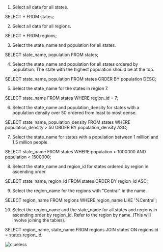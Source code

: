 
1. Select all data for all states.

SELECT * FROM states;

2. Select all data for all regions.

SELECT * FROM regions;

3. Select the state_name and population for all states.

SELECT state_name, population FROM states;

4. Select the state_name and population for all states ordered by population. The state with the highest population should be at the top.

SELECT state_name, population FROM states 
ORDER BY population DESC;

5. Select the state_name for the states in region 7.

SELECT state_name FROM states 
WHERE region_id = 7;

6. Select the state_name and population_density for states with a population density over 50 ordered from least to most dense.

SELECT state_name, population_density FROM states 
WHERE population_density > 50 
ORDER BY population_density ASC;

7. Select the state_name for states with a population between 1 million and 1.5 million people.

SELECT state_name FROM states 
WHERE population > 1000000 AND population < 1500000;

8. Select the state_name and region_id for states ordered by region in ascending order.

SELECT state_name, region_id FROM states 
ORDER BY region_id ASC;

9. Select the region_name for the regions with "Central" in the name.

SELECT region_name FROM regions 
WHERE region_name LIKE '%Central';

10. Select the region_name and the state_name for all states and regions in ascending order by region_id. Refer to the region by name. (This will involve joining the tables).

SELECT region_name, state_name FROM regions
JOIN states ON
regions.id = states.region_id;


![clueless](/database-intro/clueless.png)





